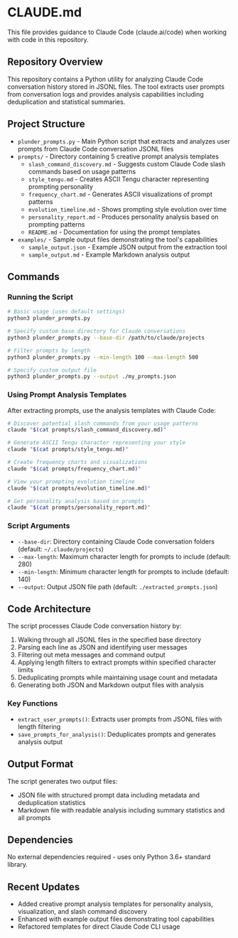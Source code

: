 # CLAUDE.md

This file provides guidance to Claude Code (claude.ai/code) when working with code in this repository.

## Repository Overview

This repository contains a Python utility for analyzing Claude Code conversation history stored in JSONL files. The tool extracts user prompts from conversation logs and provides analysis capabilities including deduplication and statistical summaries.

## Project Structure

- `plunder_prompts.py` - Main Python script that extracts and analyzes user prompts from Claude Code conversation JSONL files
- `prompts/` - Directory containing 5 creative prompt analysis templates
  - `slash_command_discovery.md` - Suggests custom Claude Code slash commands based on usage patterns
  - `style_tengu.md` - Creates ASCII Tengu character representing prompting personality
  - `frequency_chart.md` - Generates ASCII visualizations of prompt patterns
  - `evolution_timeline.md` - Shows prompting style evolution over time
  - `personality_report.md` - Produces personality analysis based on prompting patterns
  - `README.md` - Documentation for using the prompt templates
- `examples/` - Sample output files demonstrating the tool's capabilities
  - `sample_output.json` - Example JSON output from the extraction tool
  - `sample_output.md` - Example Markdown analysis output

## Commands

### Running the Script

```bash
# Basic usage (uses default settings)
python3 plunder_prompts.py

# Specify custom base directory for Claude conversations
python3 plunder_prompts.py --base-dir /path/to/claude/projects

# Filter prompts by length
python3 plunder_prompts.py --min-length 100 --max-length 500

# Specify custom output file
python3 plunder_prompts.py --output ./my_prompts.json
```

### Using Prompt Analysis Templates

After extracting prompts, use the analysis templates with Claude Code:

```bash
# Discover potential slash commands from your usage patterns
claude "$(cat prompts/slash_command_discovery.md)"

# Generate ASCII Tengu character representing your style
claude "$(cat prompts/style_tengu.md)"

# Create frequency charts and visualizations
claude "$(cat prompts/frequency_chart.md)"

# View your prompting evolution timeline
claude "$(cat prompts/evolution_timeline.md)"

# Get personality analysis based on prompts
claude "$(cat prompts/personality_report.md)"
```

### Script Arguments

- `--base-dir`: Directory containing Claude Code conversation folders (default: `~/.claude/projects`)
- `--max-length`: Maximum character length for prompts to include (default: 280)
- `--min-length`: Minimum character length for prompts to include (default: 140)
- `--output`: Output JSON file path (default: `./extracted_prompts.json`)

## Code Architecture

The script processes Claude Code conversation history by:

1. Walking through all JSONL files in the specified base directory
2. Parsing each line as JSON and identifying user messages
3. Filtering out meta messages and command output
4. Applying length filters to extract prompts within specified character limits
5. Deduplicating prompts while maintaining usage count and metadata
6. Generating both JSON and Markdown output files with analysis

### Key Functions

- `extract_user_prompts()`: Extracts user prompts from JSONL files with length filtering
- `save_prompts_for_analysis()`: Deduplicates prompts and generates analysis output

## Output Format

The script generates two output files:
- JSON file with structured prompt data including metadata and deduplication statistics
- Markdown file with readable analysis including summary statistics and all prompts

## Dependencies

No external dependencies required - uses only Python 3.6+ standard library.

## Recent Updates

- Added creative prompt analysis templates for personality analysis, visualization, and slash command discovery
- Enhanced with example output files demonstrating tool capabilities
- Refactored templates for direct Claude Code CLI usage